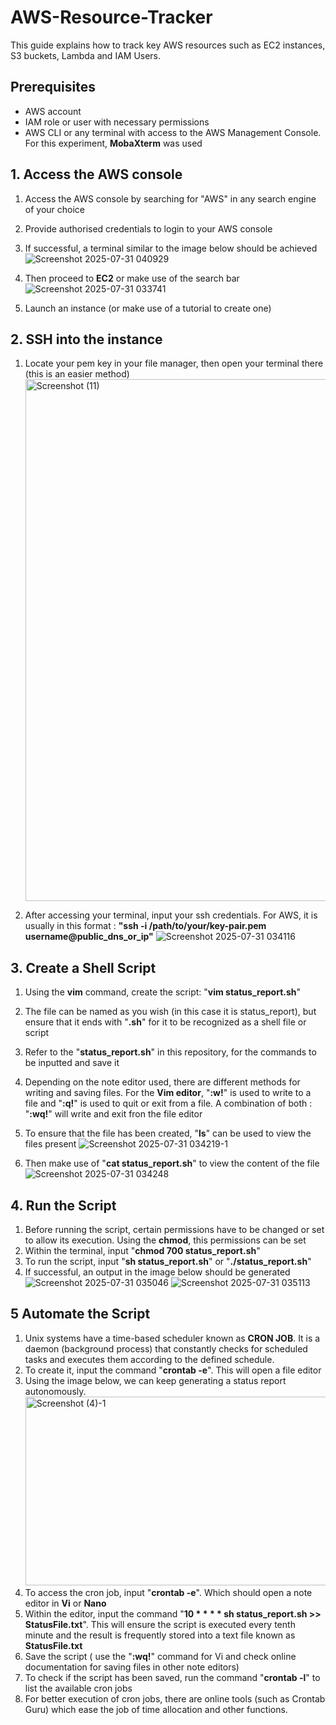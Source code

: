 # AWS-Resource-Tracker

This guide explains how to track key AWS resources such as EC2 instances, S3 buckets, Lambda and IAM Users.

## Prerequisites
- AWS account
- IAM role or user with necessary permissions
- AWS CLI or any terminal with access to the AWS Management Console. For this experiment, **MobaXterm** was used

## 1. Access the AWS console
1. Access the AWS console by searching for "AWS" in any search engine of your choice
2. Provide authorised credentials to login to your AWS console
3. If successful, a terminal similar to the image below should be achieved
![Screenshot 2025-07-31 040929](https://github.com/user-attachments/assets/40c30854-a0a9-4002-a9c4-9c5b6eb96791)
  
5. Then proceed to **EC2** or make use of the search bar
   ![Screenshot 2025-07-31 033741](https://github.com/user-attachments/assets/e2dc16c9-c2e9-4c4b-8f3e-2f90488fc0d4)

6. Launch an instance (or make use of a tutorial to create one)

## 2. SSH into the instance
1. Locate your pem key in your file manager, then open your terminal there (this is an easier method)
   <img width="1600" height="835" alt="Screenshot (11)" src="https://github.com/user-attachments/assets/43908526-9d0e-43bb-8d02-2d914ff936cc" />

2. After accessing your terminal, input your ssh credentials. For AWS, it is usually in this format : **"ssh -i /path/to/your/key-pair.pem username@public_dns_or_ip"**
   ![Screenshot 2025-07-31 034116](https://github.com/user-attachments/assets/9c3521b6-f4f4-48c7-9854-18b88d281e96)

## 3. Create a Shell Script
1. Using the **vim** command, create the script: "**vim status_report.sh**"
2. The file can be named as you wish (in this case it is status_report), but ensure that it ends with "**.sh**" for it to be recognized as a shell file or script
3. Refer to the "**status_report.sh**" in this repository, for the commands to be inputted and save it
4. Depending on the note editor used, there are different methods for writing and saving files. For the **Vim editor**, "**:w!**" is used to write to a file and "**:q!**" is used to quit or exit from a file. A combination of both : "**:wq!**" will write and exit fron the file editor
5. To ensure that the file has been created, "**ls**" can be used to view the files present
   ![Screenshot 2025-07-31 034219-1](https://github.com/user-attachments/assets/271c8d0e-9807-4796-acab-d54fc3ba3fb8)
   
6. Then make use of "**cat status_report.sh**" to view the content of the file
![Screenshot 2025-07-31 034248](https://github.com/user-attachments/assets/7fb204b6-75aa-4f2a-931e-4af15741d1b2)


## 4. Run the Script
1. Before running the script, certain permissions have to be changed or set to allow its execution. Using the **chmod**, this permissions can be set
2. Within the terminal, input "**chmod 700 status_report.sh**"
3. To run the script, input "**sh status_report.sh**" or "**./status_report.sh**"
4. If successful, an output in the image below should be generated
   ![Screenshot 2025-07-31 035046](https://github.com/user-attachments/assets/bf61def8-1f73-4ca4-bb1d-9d90e5faf1b3)
   ![Screenshot 2025-07-31 035113](https://github.com/user-attachments/assets/be80f063-79cb-4a6d-b78b-98c4b2ce686a)


## 5 Automate the Script
1. Unix systems have a time-based scheduler known as **CRON JOB**. It is a daemon (background process) that constantly checks for scheduled tasks and executes them according to the defined schedule.
2. To create it, input the command "**crontab -e**". This will open a file editor
3. Using the image below, we can keep generating a status report autonomously.
   <img width="1366" height="302" alt="Screenshot (4)-1" src="https://github.com/user-attachments/assets/0f317f09-1ed3-44f3-a6dd-1f1d30f69dc6" />
4. To access the cron job, input "**crontab -e**". Which should open a note editor in **Vi** or **Nano**
5. Within the editor, input the command "__10 * * * * sh status_report.sh >> StatusFile.txt__". This will ensure the script is executed every tenth minute and the result is frequently stored into a text file known as **StatusFile.txt**
6. Save the script ( use the "**:wq!**" command for Vi and check online documentation for saving files in other note editors)
7. To check if the script has been saved, run the command "**crontab -l**" to list the available cron jobs
8. For better execution of cron jobs, there are online tools (such as Crontab Guru) which ease the job of time allocation and other functions.

   
